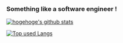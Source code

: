 ### Something like a software engineer !

[![hogehoge's github stats](https://github-readme-stats.vercel.app/api?username=somaasahi&hide=contribs&count_private=true&show_icons=true&theme=tokyonight)](https://github.com/somaasahi/)

[![Top used Langs](https://github-readme-stats.vercel.app/api/top-langs/?username=somaasahi&layout=compact&theme=tokyonight)](https://github.com/somaasahi/)

<!--
**somaasahi/somaasahi** is a ✨ _special_ ✨ repository because its `README.md` (this file) appears on your GitHub profile.

Here are some ideas to get you started:

